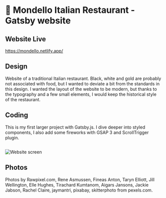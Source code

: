 # :pizza: Mondello Italian Restaurant - Gatsby website

## Website Live

https://mondello.netlify.app/

## Design

Website of a traditional Italian restaurant. Black, white and gold are probably not associated with food, but I wanted to deviate a bit from the standards in this design.
I wanted the layout of the website to be modern, but thanks to the typography and a few small elements, I would keep the historical style of the restaurant.

## Coding

This is my first larger project with Gatsby.js. I dive deeper into styled components, I also add some fireworks with GSAP 3 and ScrollTrigger plugin.

##

![Website screen](https://raw.githubusercontent.com/cirocki/italian_restaurant_gatsby_website/master/src/img/screen/mondello-restaurant-website-homepage-screen.jpg)

## Photos

Photos by Rawpixel.com, Rene Asmussen, Fineas Anton, Taryn Elliott, Jill Wellington, Elle Hughes, Tirachard Kumtanom, Aigars Jansons, Jackie Jabson, Rachel Claire, jaymantri, pixabay, skitterphoto from pexels.com.
